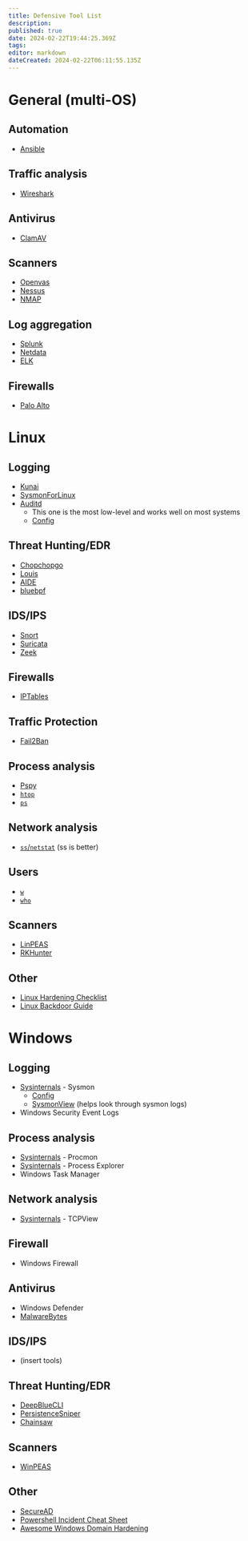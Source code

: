 ```yaml
---
title: Defensive Tool List
description: 
published: true
date: 2024-02-22T19:44:25.369Z
tags: 
editor: markdown
dateCreated: 2024-02-22T06:11:55.135Z
---
```


# General (multi-OS)
## Automation
- [Ansible](https://www.ansible.com/)
## Traffic analysis
- [Wireshark](https://www.wireshark.org/)
## Antivirus
- [ClamAV](https://www.clamav.net/)
## Scanners
- [Openvas](https://github.com/greenbone/openvas-scanner)
- [Nessus](https://www.tenable.com/products/nessus)
- [NMAP](https://nmap.org/)
## Log aggregation
- [Splunk](https://www.splunk.com/)
- [Netdata](https://github.com/netdata/netdata)
- [ELK](https://www.elastic.co/elastic-stack)
## Firewalls
- [Palo Alto](https://www.paloaltonetworks.com/)
# Linux
## Logging
- [Kunai](https://github.com/kunai-project/kunai)
- [SysmonForLinux](https://github.com/Sysinternals/SysmonForLinux)
- [Auditd](https://www.redhat.com/sysadmin/configure-linux-auditing-auditd)
	- This one is the most low-level and works well on most systems
	- [Config](https://github.com/Neo23x0/auditd/tree/master)
## Threat Hunting/EDR
- [Chopchopgo](https://github.com/M00NLIG7/ChopChopGo)
- [Louis](https://github.com/sourque/louis)
- [AIDE](https://github.com/aide/aide)
- [bluebpf](https://github.com/mttaggart/bluebpf)
## IDS/IPS
- [Snort](https://github.com/snort3/snort3)
- [Suricata](https://github.com/OISF/suricata)
- [Zeek](https://github.com/zeek/zeek)
## Firewalls
- [IPTables](https://linux.die.net/man/8/iptables)
## Traffic Protection
- [Fail2Ban](https://github.com/fail2ban/fail2ban)
## Process analysis
- [Pspy](https://github.com/DominicBreuker/pspy)
- [`htop`](https://github.com/htop-dev/htop)
- [`ps`](https://man7.org/linux/man-pages/man1/ps.1.html)
## Network analysis
- [`ss`/`netstat`](https://man7.org/linux/man-pages/man8/ss.8.html) (ss is better)
## Users
- [`w`](https://man7.org/linux/man-pages/man1/w.1.html)
- [`who`](https://man7.org/linux/man-pages/man1/who.1.html)
## Scanners
- [LinPEAS](https://github.com/carlospolop/PEASS-ng/tree/master/linPEAS)
- [RKHunter](https://rkhunter.sourceforge.net/)
## Other
- [Linux Hardening Checklist](https://github.com/trimstray/linux-hardening-checklist)
- [Linux Backdoor Guide](https://github.com/gquere/linux_backdooring)
# Windows
## Logging
- [Sysinternals](https://learn.microsoft.com/en-us/sysinternals/downloads/sysinternals-suite) - Sysmon
	- [Config](https://raw.githubusercontent.com/olafhartong/sysmon-modular/master/sysmonconfig-with-filedelete.xml)
	- [SysmonView](https://github.com/nshalabi/SysmonTools) (helps look through sysmon logs)
- Windows Security Event Logs
## Process analysis
- [Sysinternals](https://learn.microsoft.com/en-us/sysinternals/downloads/sysinternals-suite) - Procmon
- [Sysinternals](https://learn.microsoft.com/en-us/sysinternals/downloads/sysinternals-suite) - Process Explorer
- Windows Task Manager
## Network analysis
- [Sysinternals](https://learn.microsoft.com/en-us/sysinternals/downloads/sysinternals-suite) - TCPView
## Firewall
- Windows Firewall
## Antivirus
- Windows Defender
- [MalwareBytes](https://www.malwarebytes.com/)
## IDS/IPS
- (insert tools)
## Threat Hunting/EDR
- [DeepBlueCLI](https://github.com/sans-blue-team/DeepBlueCLI)
- [PersistenceSniper](https://github.com/last-byte/PersistenceSniper)
- [Chainsaw](https://github.com/WithSecureLabs/chainsaw)
## Scanners
- [WinPEAS](https://github.com/carlospolop/PEASS-ng/tree/master/winPEAS)
## Other
- [SecureAD](https://github.com/LoicVeirman/SecureAD)
- [Powershell Incident Cheat Sheet](https://gist.github.com/RomelSan/9ebef17aa9aa061d6b32e2e250181942)
- [Awesome Windows Domain Hardening](https://github.com/PaulSec/awesome-windows-domain-hardening)